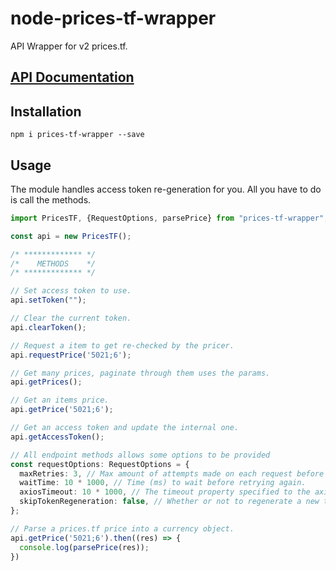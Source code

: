 # node-prices-tf-wrapper
API Wrapper for v2 prices.tf.

## [API Documentation](https://api2.prices.tf/docs)

## Installation
```
npm i prices-tf-wrapper --save
```

## Usage
The module handles access token re-generation for you. All you have to do is call the methods.

```ts
import PricesTF, {RequestOptions, parsePrice} from "prices-tf-wrapper";

const api = new PricesTF();

/* ************* */
/*    METHODS    */
/* ************* */

// Set access token to use.
api.setToken("");

// Clear the current token.
api.clearToken();

// Request a item to get re-checked by the pricer.
api.requestPrice('5021;6');

// Get many prices, paginate through them uses the params.
api.getPrices();

// Get an items price.
api.getPrice('5021;6');

// Get an access token and update the internal one.
api.getAccessToken();

// All endpoint methods allows some options to be provided
const requestOptions: RequestOptions = {
  maxRetries: 3, // Max amount of attempts made on each request before it forfeits.
  waitTime: 10 * 1000, // Time (ms) to wait before retrying again.
  axiosTimeout: 10 * 1000, // The timeout property specified to the axios request.
  skipTokenRegeneration: false, // Whether or not to regenerate a new token, if this is true you will have to specify one yourself using the api.setToken method.
};

// Parse a prices.tf price into a currency object.
api.getPrice('5021;6').then((res) => {
  console.log(parsePrice(res));
})
```